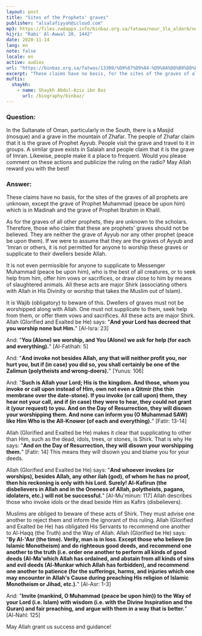 ```yaml
---
layout: post
title: "Sites of the Prophets' graves"
publisher: "alsalafiyyah@icloud.com"
mp3: https://files.zadapps.info/binbaz.org.sa/fatawa/nour_3la_aldarb/nour_638/nour_63813.mp3
hijri: "Rabi' Al-Awwal 28, 1442"
date: 2020-11-14
lang: en
note: false
locale: en
active: audios
url: "https://binbaz.org.sa/fatwas/13300/%D9%87%D9%84-%D9%8A%D8%B9%D8%B1%D9%81-%D9%82%D8%A8%D8%B1%D8%A7-%D8%A7%D9%8A%D9%88%D8%A8-%D9%88%D8%B9%D9%85%D8%B1%D8%A7%D9%86-%D8%B9%D9%84%D9%8A%D9%87%D9%85%D8%A7-%D8%A7%D9%84%D8%B3%D9%84%D8%A7%D9%85-%D9%88%D8%AD%D9%83%D9%85-%D8%B2%D9%8A%D8%A7%D8%B1%D8%AA%D9%87%D9%85%D8%A7"
excerpt: "These claims have no basis, for the sites of the graves of all prophets are unknown, except the grave of Prophet Muhammad (peace be upon him) which is in Madinah and the grave of Prophet Ibrahim in Khalil."
muftis:
  shaykh: 
    - name: Shaykh Abdul-Aziz ibn Baz
      url: /biography/binbaz/
---
```


### Question: 
In the Sultanate of Oman, particularly in the South, there is a Masjid (mosque) and a grave in the mountain of Zhafar. The people of Zhafar claim that it is the grave of Prophet Ayyub. People visit the grave and travel to it in groups. A similar grave exists in Salalah and people claim that it is the grave of Imran. Likewise, people make it a place to frequent. Would you please comment on these actions and publicize the ruling on the radio? May Allah reward you with the best! 

### Answer: 
These claims have no basis, for the sites of the graves of all prophets are unknown, except the grave of Prophet Muhammad (peace be upon him) which is in Madinah and the grave of Prophet Ibrahim in Khalil. 

As for the graves of all other prophets, they are unknown to the scholars. Therefore, those who claim that these are prophets' graves should not be believed. They are neither the grave of Ayyub nor any other prophet (peace be upon them). If we were to assume that they are the graves of Ayyub and 'Imran or others, it is not permitted for anyone to worship these graves or supplicate to their dwellers beside Allah. 

It is not even permissible for anyone to supplicate to Messenger Muhammad (peace be upon him), who is the best of all creatures, or to seek help from him, offer him vows or sacrifices, or draw close to him by means of slaughtered animals. All these acts are major Shirk (associating others with Allah in His Divinity or worship that takes the Muslim out of Islam). 

It is Wajib (obligatory) to beware of this. Dwellers of graves must not be worshipped along with Allah. One must not supplicate to them, seek help from them, or offer them vows and sacrifices. All these acts are major Shirk. Allah (Glorified and Exalted be He) says: "**And your Lord has decreed that you worship none but Him.**" [Al-Isra: 23]

And: "**You (Alone) we worship, and You (Alone) we ask for help (for each and everything).**" [Al-Fatihah: 5]

And: "**And invoke not besides Allah, any that will neither profit you, nor hurt you, but if (in case) you did so, you shall certainly be one of the Zalimun (polytheists and wrong-doers).**" [Yunus: 106]

And: "**Such is Allah your Lord; His is the kingdom. And those, whom you invoke or call upon instead of Him, own not even a Qitmir (the thin membrane over the date-stone). If you invoke (or call upon) them, they hear not your call, and if (in case) they were to hear, they could not grant it (your request) to you. And on the Day of Resurrection, they will disown your worshipping them. And none can inform you (O Muhammad SAW) like Him Who is the All-Knower (of each and everything).**" [Fatir: 13-14]

Allah (Glorified and Exalted be He) makes it clear that supplicating to other than Him, such as the dead, idols, trees, or stones, is Shirk. That is why He says: "**And on the Day of Resurrection, they will disown your worshipping them.**" [Fatir: 14] This means they will disown you and blame you for your deeds. 

Allah (Glorified and Exalted be He) says: "**And whoever invokes (or worships), besides Allah, any other ilah (god), of whom he has no proof, then his reckoning is only with his Lord. Surely! Al-Kafirun (the disbelievers in Allah and in the Oneness of Allah, polytheists, pagans, idolaters, etc.) will not be successful.**" [Al-Mu'minun: 117] Allah describes those who invoke idols or the dead beside Him as Kafirs (disbelievers).

Muslims are obliged to beware of these acts of Shirk. They must advise one another to reject them and inform the ignorant of this ruling. Allah (Glorified and Exalted be He) has obligated His Servants to recommend one another to Al-Haqq (the Truth) and the Way of Allah. Allah (Glorified be He) says: "**By Al-'Asr (the time). Verily, man is in loss. Except those who believe (in Islamic Monotheism) and do righteous good deeds, and recommend one another to the truth (i.e. order one another to perform all kinds of good deeds (Al-Ma'which Allah has ordained, and abstain from all kinds of sins and evil deeds (Al-Munkar which Allah has forbidden), and recommend one another to patience (for the sufferings, harms, and injuries which one may encounter in Allah's Cause during preaching His religion of Islamic Monotheism or Jihad, etc.).**" [Al-Asr: 1-3]

And: "**Invite (mankind, O Muhammad (peace be upon him)) to the Way of your Lord (i.e. Islam) with wisdom (i.e. with the Divine Inspiration and the Quran) and fair preaching, and argue with them in a way that is better.**" [Al-Nahl: 125]

May Allah grant us success and guidance! 
